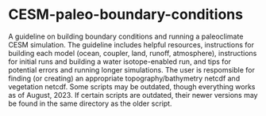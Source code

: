 # CESM-paleo-boundary-conditions
A guideline on building boundary conditions and running a paleoclimate CESM simulation.
The guideline includes helpful resources, instructions for building each model (ocean, coupler, land, runoff, atmosphere), instructions for initial runs and building a water isotope-enabled run, and tips for potential errors and running longer simulations.
The user is respomsible for finding (or creating) an appropriate topography/bathymetry netcdf and vegetation netcdf.
Some scripts may be outdated, though everything works as of August, 2023. If certain scripts are outdated, their newer versions may be found in the same directory as the older script.
